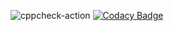 

![cppcheck-action](https://github.com/99002785/calculator/workflows/cppcheck-action/badge.svg)
[![Codacy Badge](https://app.codacy.com/project/badge/Grade/03ee1496950e47f49f2d914227ce13df)](https://www.codacy.com/gh/99002785/calculator/dashboard?utm_source=github.com&amp;utm_medium=referral&amp;utm_content=99002785/calculator&amp;utm_campaign=Badge_Grade)
